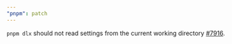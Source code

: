 ```yaml
---
"pnpm": patch
---
```


`pnpm dlx` should not read settings from the current working directory [#7916](https://github.com/pnpm/pnpm/pull/7916).

